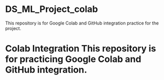 # DS_ML_Project_colab
This repository is for Google Colab and GitHub integration practice for the project.

# Colab Integration This repository is for practicing Google Colab and GitHub integration.
